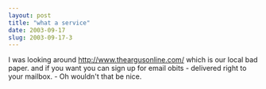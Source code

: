 ```yaml
---
layout: post
title: "what a service"
date: 2003-09-17
slug: 2003-09-17-3
---
```


I was looking around http://www.theargusonline.com/ which is our local bad paper.  and if you want you can sign up for email obits - delivered right to your mailbox.  - Oh  wouldn&apos;t that be nice.


